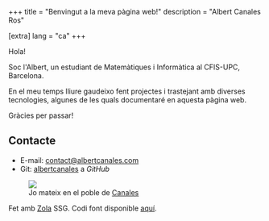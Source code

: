 +++
title = "Benvingut a la meva pàgina web!"
description = "Albert Canales Ros"

[extra]
lang = "ca"
+++

Hola!

Soc l'Albert, un estudiant de Matemàtiques i Informàtica al CFIS-UPC, Barcelona.

En el meu temps lliure gaudeixo fent projectes i trastejant amb diverses tecnologies, algunes de les quals documentaré en aquesta pàgina web.

Gràcies per passar!

## Contacte

- E-mail: [contact@albertcanales.com](mailto:contact@albertcanales.com)
- Git: [albertcanales](https://github.com/albertcanales) a *GitHub*

<figure>
    <img src="/canales-sierra-nevada.jpeg" class="inlineimg">
    <figcaption>
        Jo mateix en el poble de <a href="https://osm.org/go/b7LRNT7x-?node=2495264185">Canales</a>
    </figcaption>
</figure>

Fet amb [Zola](https://getzola.org) SSG. Codi font disponible [aquí](https://github.com/albertcanales/albertcanales.com).
